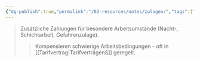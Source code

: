 ```yaml
---
{"dg-publish":true,"permalink":"/02-resources/notes/zulagen/","tags":["#arbeitsrecht/entgelt"],"noteIcon":"","updated":"2025-09-05T10:12:32.000+02:00"}
---
```


>Zusätzliche Zahlungen für besondere Arbeitsumstände (Nacht-, Schichtarbeit, Gefahrenzulage).
>>Kompensieren schwierige Arbeitsbedingungen - oft in [[Tarifvertrag\|TarifverträgenS]] geregelt.